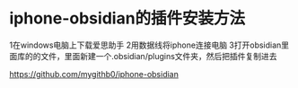 # iphone-obsidian的插件安装方法

1在windows电脑上下载爱思助手
2用数据线将iphone连接电脑
3打开obsidian里面库的的文件，里面新建一个.obsidian/plugins文件夹，然后把插件复制进去


https://github.com/mygithb0/iphone-obsidian
